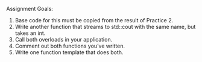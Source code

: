 Assignment Goals:
1. Base code for this must be copied from the result of Practice 2.
2. Write another function that streams to std::cout with the same name, but takes an int.
3. Call both overloads in your application.
4. Comment out both functions you’ve written.  
5. Write one function template that does both.
